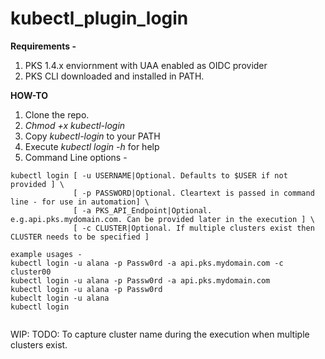 # kubectl_plugin_login

**Requirements -**

1. PKS 1.4.x enviornment with UAA enabled as OIDC provider
2. PKS CLI downloaded and installed in PATH. 

**HOW-TO**

1. Clone the repo.
3. *Chmod +x kubectl-login*
2. Copy *kubectl-login* to your PATH
2. Execute *kubectl login -h* for help
3. Command Line options - 
```
kubectl login [ -u USERNAME|Optional. Defaults to $USER if not provided ] \
              [ -p PASSWORD|Optional. Cleartext is passed in command line - for use in automation] \
              [ -a PKS_API_Endpoint|Optional. e.g.api.pks.mydomain.com. Can be provided later in the execution ] \
              [ -c CLUSTER|Optional. If multiple clusters exist then CLUSTER needs to be specified ]
              
example usages - 
kubectl login -u alana -p Passw0rd -a api.pks.mydomain.com -c cluster00
kubectl login -u alana -p Passw0rd -a api.pks.mydomain.com 
kubectl login -u alana -p Passw0rd 
kubeclt login -u alana
kubectl login


```
WIP: TODO: To capture cluster name during the execution when multiple clusters exist. 
